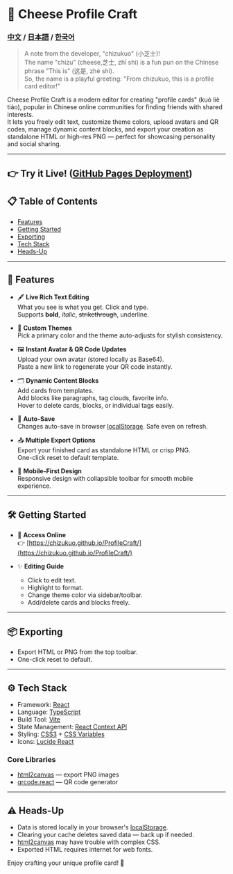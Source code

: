 # 🌈 Cheese Profile Craft
### [中文](./README.zh-CN.md) / [日本語](./README.ja-JP.md) / [한국어](./README.ko-KR.md)

>A note from the developer, "chizukuo" (小芝士)!  
>The name "chizu" (cheese,芝士, zhī shì) is a fun pun on the Chinese phrase "This is" (这是, zhè shì).  
>So, the name is a playful greeting: "From chizukuo, this is a profile card editor!"

Cheese Profile Craft is a modern editor for creating "profile cards" (kuò liè tiáo), popular in Chinese online communities for finding friends with shared interests.  
It lets you freely edit text, customize theme colors, upload avatars and QR codes, manage dynamic content blocks, and export your creation as standalone HTML or high-res PNG — perfect for showcasing personality and social sharing.

---

## 👉 Try it Live! ([GitHub Pages Deployment](https://chizukuo.github.io/ProfileCraft/))


## 📋 Table of Contents
- [Features](#features)
- [Getting Started](#getting-started)
- [Exporting](#exporting)
- [Tech Stack](#tech-stack)
- [Heads-Up](#heads-up)

---

## 📌 Features
- 🖋️ **Live Rich Text Editing**  
  What you see is what you get. Click and type.  
  Supports **bold**, *italic*, ~~strikethrough~~, underline.

- 🎨 **Custom Themes**  
  Pick a primary color and the theme auto-adjusts for stylish consistency.

- 🖼️ **Instant Avatar & QR Code Updates**  
  Upload your own avatar (stored locally as Base64).  
  Paste a new link to regenerate your QR code instantly.

- 🗂️ **Dynamic Content Blocks**  
  Add cards from templates.  
  Add blocks like paragraphs, tag clouds, favorite info.  
  Hover to delete cards, blocks, or individual tags easily.

- 💾 **Auto-Save**  
  Changes auto-save in browser [localStorage](https://developer.mozilla.org/en-US/docs/Web/API/Window/localStorage). Safe even on refresh.

- 📤 **Multiple Export Options**  
  Export your finished card as standalone HTML or crisp PNG.  
  One-click reset to default template.

- 📱 **Mobile-First Design**  
  Responsive design with collapsible toolbar for smooth mobile experience.

---

## 🛠️ Getting Started
- 🚀 **Access Online**  
  👉 [https://chizukuo.github.io/ProfileCraft/](https://chizukuo.github.io/ProfileCraft/)

- ✨ **Editing Guide**  
  - Click to edit text.  
  - Highlight to format.  
  - Change theme color via sidebar/toolbar.  
  - Add/delete cards and blocks freely.

---

## 📦 Exporting
- Export HTML or PNG from the top toolbar.  
- One-click reset to default.

---

## ⚙️ Tech Stack

- Framework: [React](https://reactjs.org/)  
- Language: [TypeScript](https://www.typescriptlang.org/)  
- Build Tool: [Vite](https://vitejs.dev/)  
- State Management: [React Context API](https://reactjs.org/docs/context.html)  
- Styling: [CSS3](https://developer.mozilla.org/en-US/docs/Web/CSS) + [CSS Variables](https://developer.mozilla.org/en-US/docs/Web/CSS/Using_CSS_custom_properties)  
- Icons: [Lucide React](https://lucide.dev/)

### Core Libraries
- [html2canvas](https://github.com/niklasvh/html2canvas) — export PNG images  
- [qrcode.react](https://github.com/zpao/qrcode.react) — QR code generator

---

## ⚠️ Heads-Up
- Data is stored locally in your browser's [localStorage](https://developer.mozilla.org/en-US/docs/Web/API/Window/localStorage).  
- Clearing your cache deletes saved data — back up if needed.  
- [html2canvas](https://github.com/niklasvh/html2canvas) may have trouble with complex CSS.  
- Exported HTML requires internet for web fonts.

Enjoy crafting your unique profile card! 🎉